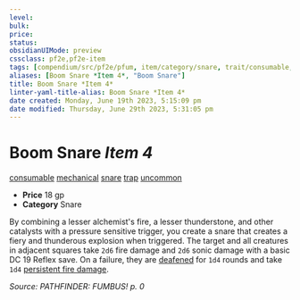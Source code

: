 ```yaml
---
level:
bulk:
price:
status:
obsidianUIMode: preview
cssclass: pf2e,pf2e-item
tags: [compendium/src/pf2e/pfum, item/category/snare, trait/consumable, trait/mechanical, trait/snare, trait/trap, trait/uncommon]
aliases: [Boom Snare *Item 4*, "Boom Snare"]
title: Boom Snare *Item 4*
linter-yaml-title-alias: Boom Snare *Item 4*
date created: Monday, June 19th 2023, 5:15:09 pm
date modified: Thursday, June 29th 2023, 5:31:05 pm
---
```


# Boom Snare *Item 4*

[consumable](rules/traits/consumable.md) [mechanical](rules/traits/mechanical.md) [snare](rules/traits/snare.md) [trap](rules/traits/trap.md) [uncommon](rules/traits/uncommon.md)  

- **Price** 18 gp
- **Category** Snare

By combining a lesser alchemist's fire, a lesser thunderstone, and other catalysts with a pressure sensitive trigger, you create a snare that creates a fiery and thunderous explosion when triggered. The target and all creatures in adjacent squares take `2d6` fire damage and `2d6` sonic damage with a basic DC 19 Reflex save. On a failure, they are [deafened](rules/conditions.md#Deafened) for `1d4` rounds and take `1d4` [persistent fire damage](rules/conditions.md#Persistent%20Damage).

*Source: PATHFINDER: FUMBUS! p. 0*
